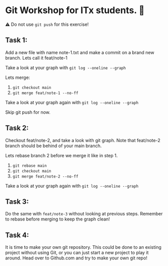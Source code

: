 # Git Workshop for ITx students. :rocket: 

:warning:️ Do not use `git push` for this exercise!


## Task 1: 

Add a new file with name note-1.txt and make a commit on a brand new branch. Lets call it feat/note-1

Take a look at your graph with `git log --oneline --graph`

Lets merge:

1. `git checkout main`
2. `git merge feat/note-1 --no-ff` 

Take a look at your graph again with `git log --oneline --graph`

Skip git push for now.


## Task 2: 

Checkout feat/note-2, and take a look with git graph. Note that feat/note-2 branch should be behind of your main branch.

Lets rebase branch 2 before we merge it like in step 1.

1. `git rebase main`
2. `git checkout main`
3. `git merge feat/note-2 --no-ff`

Take a look at your graph again with `git log --oneline --graph`


## Task 3: 

Do the same with `feat/note-3` without looking at previous steps. Remember to rebase before merging to keep the graph clean!


## Task 4:

It is time to make your own git repository. This could be done to an existing project without using Git, or you can just start a new project to play it around. Head over to Github.com and try to make your own git repo!

